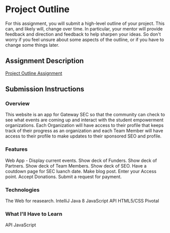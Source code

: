 # Project Outline
For this assignment, you will submit a high-level outline of your project. This can, and likely will, change over time. In particular, your mentor will provide feedback and direction and feedback to help sharpen your ideas. So don't worry if you feel unsure about some aspects of the outline, or if you have to change some things later.

## Assignment Description
[Project Outline Assignment](https://education.launchcode.org/liftoff/assignments/project-outline/)

## Submission Instructions

### Overview
This website is an app for Gateway SEC so that the community can check to see what events are coming up and interact with the student empowerment organizations. Each Organization will have access to their profile that keeps track of their progress as an organization and each Team Member will have access to their profile to make updates to their sponsored SEO and profile. 
### Features
Web App - Display current events.
          Show deck of Funders.
          Show deck of Partners.
          Show deck of Team Members.
          Show deck of SEO.
          Have a coutdown page for SEC luanch date.
          Make blog post.
          Enter your Access point.
          Accept Donations.
          Submit a request for payment.
### Technologies
The Web for reasearch.
IntelliJ
Java 8
JavaScript 
API
HTML5/CSS
Pivotal
### What I'll Have to Learn
API
JavaScript
